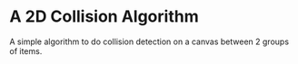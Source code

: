 A 2D Collision Algorithm
=========================

A simple algorithm to do collision detection on a canvas between 2 groups of items.
